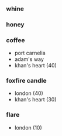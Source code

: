 ### whine

### honey

### coffee
* port carnelia
* adam's way
* khan's heart (40)

### foxfire candle
* london (40)
* khan's heart (30)

### flare
* london (10)